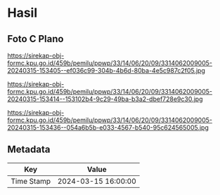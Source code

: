 # Hasil

## Foto C Plano

https://sirekap-obj-formc.kpu.go.id/459b/pemilu/ppwp/33/14/06/20/09/3314062009005-20240315-153405--ef036c99-304b-4b6d-80ba-4e5c987c2f05.jpg

https://sirekap-obj-formc.kpu.go.id/459b/pemilu/ppwp/33/14/06/20/09/3314062009005-20240315-153414--153102b4-9c29-49ba-b3a2-dbef728e9c30.jpg

https://sirekap-obj-formc.kpu.go.id/459b/pemilu/ppwp/33/14/06/20/09/3314062009005-20240315-153436--054a6b5b-e033-4567-b540-95c624565005.jpg


## Metadata

| Key        | Value               |
| ---------- | ------------------- |
| Time Stamp | 2024-03-15 16:00:00 |




